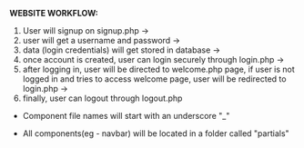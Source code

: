 **WEBSITE WORKFLOW:**
1) User will signup on signup.php -> 
2) user will get a username and password -> 
3) data (login credentials) will get stored in database -> 
4) once account is created, user can login securely through login.php -> 
5) after logging in, user will be directed to welcome.php page, if user is not logged in and tries to access welcome page, user will be redirected to login.php -> 
6) finally, user can logout through logout.php 

- Component file names will start with an underscore "_"

- All components(eg - navbar) will be located in a folder called "partials"